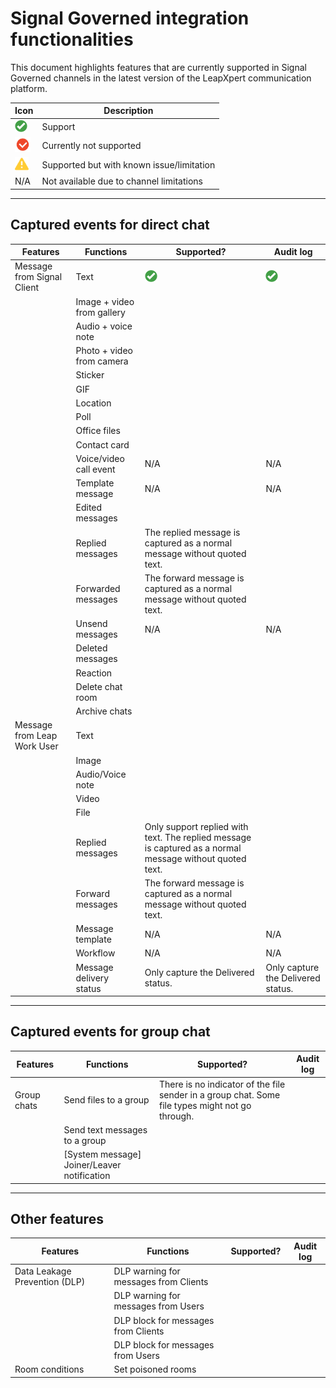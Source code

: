 # Signal Governed integration functionalities

This document highlights features that are currently supported in Signal Governed channels in the latest version of the LeapXpert communication platform.  

| Icon | Description |
|------|-------------|
| <img src="photos/signal04.png" alt="Alt text" width="20"/>| Support |
| <img src="photos/signal05.png" alt="Alt text" width="25"/>| Currently not supported |
|<img src="photos/signal06.png" alt="Alt text" width="22"/>| Supported but with known issue/limitation |  |
| N/A | Not available due to channel limitations |

---

## Captured events for direct chat

| Features | Functions | Supported? | Audit log |
|----------|-----------|-------------|-----------|
| Message from Signal Client | Text | <img src="photos/signal04.png" alt="Alt text" width="20"/> | <img src="photos/signal04.png" alt="Alt text" width="20"/> |
|  | Image + video from gallery |  |  |
|  | Audio + voice note |  |  |
|  | Photo + video from camera |  |  |
|  | Sticker |  |  |
|  | GIF |  |  |
|  | Location |  |  |
|  | Poll |  |  |
|  | Office files |  |  |
|  | Contact card |  |  |
|  | Voice/video call event | N/A | N/A |
|  | Template message | N/A | N/A |
|  | Edited messages |  |  |
|  | Replied messages | The replied message is captured as a normal message without quoted text. |  |
|  | Forwarded messages | The forward message is captured as a normal message without quoted text. |  |
|  | Unsend messages | N/A | N/A |
|  | Deleted messages |  |  |
|  | Reaction |  |  |
|  | Delete chat room |  |  |
|  | Archive chats |  |  |
| Message from Leap Work User | Text |  |  |
|  | Image |  |  |
|  | Audio/Voice note |  |  |
|  | Video |  |  |
|  | File |  |  |
|  | Replied messages | Only support replied with text. The replied message is captured as a normal message without quoted text. |  |
|  | Forward messages | The forward message is captured as a normal message without quoted text. |  |
|  | Message template | N/A | N/A |
|  | Workflow | N/A | N/A |
|  | Message delivery status | Only capture the Delivered status. | Only capture the Delivered status. |

---

## Captured events for group chat

| Features | Functions | Supported? | Audit log |
|----------|-----------|-------------|-----------|
| Group chats | Send files to a group | There is no indicator of the file sender in a group chat. Some file types might not go through. |  |
|  | Send text messages to a group |  |  |
|  | [System message] Joiner/Leaver notification |  |  |

---

## Other features

| Features | Functions | Supported? | Audit log |
|----------|-----------|-------------|-----------|
| Data Leakage Prevention (DLP) | DLP warning for messages from Clients |  |  |
|  | DLP warning for messages from Users |  |  |
|  | DLP block for messages from Clients |  |  |
|  | DLP block for messages from Users |  |  |
| Room conditions | Set poisoned rooms |  |  |
